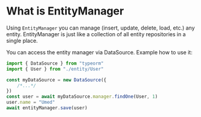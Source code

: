 # What is EntityManager

Using `EntityManager` you can manage (insert, update, delete, load, etc.) any entity.
EntityManager is just like a collection of all entity repositories in a single place.

You can access the entity manager via DataSource.
Example how to use it:

```typescript
import { DataSource } from "typeorm"
import { User } from "./entity/User"

const myDataSource = new DataSource({
    /*...*/
})
const user = await myDataSource.manager.findOne(User, 1)
user.name = "Umed"
await entityManager.save(user)
```
